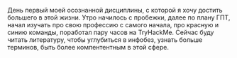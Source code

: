 День первый моей осознанной дисциплины, с которой я хочу достить большего в этой жизни. Утро начилось с пробежки, далее по плану ГПТ, начал изучать про свою профессию с самого начала, про красную и синию команды, поработал пару часов на TryHackMe. Сейчас буду читать литературу, чтобы углубиться в инфобез, узнать больше терминов, быть более компентентным в этой сфере.
